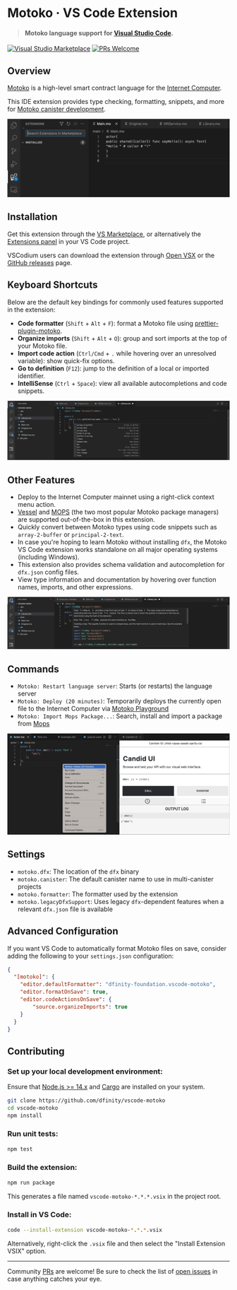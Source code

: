 # Motoko &middot; VS Code Extension

> #### Motoko language support for [Visual Studio Code](https://code.visualstudio.com/).

[![Visual Studio Marketplace](https://img.shields.io/visual-studio-marketplace/v/dfinity-foundation.vscode-motoko?color=brightgreen&logo=visual-studio-code)](https://marketplace.visualstudio.com/items?itemName=dfinity-foundation.vscode-motoko)
[![PRs Welcome](https://img.shields.io/badge/PRs-welcome-brightgreen.svg)](https://github.com/dfinity/prettier-plugin-motoko/issues)

## Overview

[Motoko](https://github.com/dfinity/motoko) is a high-level smart contract language for the [Internet Computer](https://internetcomputer.org/).

This IDE extension provides type checking, formatting, snippets, and more for [Motoko canister development](https://internetcomputer.org/docs/current/developer-docs/build/cdks/motoko-dfinity/motoko/).

[![Showcase](https://github.com/dfinity/vscode-motoko/raw/master/guide/assets/intro.webp)](https://marketplace.visualstudio.com/items?itemName=dfinity-foundation.vscode-motoko)

## Installation

Get this extension through the [VS Marketplace](https://marketplace.visualstudio.com/items?itemName=dfinity-foundation.vscode-motoko), or alternatively the [Extensions panel](https://code.visualstudio.com/docs/editor/extension-marketplace) in your VS Code project.

VSCodium users can download the extension through [Open VSX](https://open-vsx.org/extension/dfinity-foundation/vscode-motoko) or the [GitHub releases](https://github.com/dfinity/vscode-motoko/releases) page.

## Keyboard Shortcuts

Below are the default key bindings for commonly used features supported in the extension:

- **Code formatter** (`Shift` + `Alt` + `F`): format a Motoko file using [prettier-plugin-motoko](https://github.com/dfinity/prettier-plugin-motoko).
- **Organize imports** (`Shift` + `Alt` + `O`): group and sort imports at the top of your Motoko file.
- **Import code action** (`Ctrl/Cmd` + `.` while hovering over an unresolved variable): show quick-fix options.
- **Go to definition** (`F12`): jump to the definition of a local or imported identifier.
- **IntelliSense** (`Ctrl` + `Space`): view all available autocompletions and code snippets.

[![Snippets](https://github.com/dfinity/vscode-motoko/raw/master/guide/assets/snippets.png)](https://marketplace.visualstudio.com/items?itemName=dfinity-foundation.vscode-motoko)

## Other Features

- Deploy to the Internet Computer mainnet using a right-click context menu action.
- [Vessel](https://github.com/dfinity/vessel) and [MOPS](https://mops.one/) (the two most popular Motoko package managers) are supported out-of-the-box in this extension.
- Quickly convert between Motoko types using code snippets such as `array-2-buffer` or `principal-2-text`.
- In case you're hoping to learn Motoko without installing `dfx`, the Motoko VS Code extension works standalone on all major operating systems (including Windows).
- This extension also provides schema validation and autocompletion for `dfx.json` config files.
- View type information and documentation by hovering over function names, imports, and other expressions.

[![Tooltips](https://github.com/dfinity/vscode-motoko/raw/master/guide/assets/tooltips.png)](https://marketplace.visualstudio.com/items?itemName=dfinity-foundation.vscode-motoko)

## Commands

- `Motoko: Restart language server`: Starts (or restarts) the language server
- `Motoko: Deploy (20 minutes)`: Temporarily deploys the currently open file to the Internet Computer via [Motoko Playground](https://m7sm4-2iaaa-aaaab-qabra-cai.raw.ic0.app/)
- `Motoko: Import Mops Package...`: Search, install and import a package from [Mops](https://mops.one)

[![Motoko Playground deployment](https://github.com/dfinity/vscode-motoko/raw/master/guide/assets/deploy.png)](https://marketplace.visualstudio.com/items?itemName=dfinity-foundation.vscode-motoko)

## Settings

- `motoko.dfx`: The location of the `dfx` binary
- `motoko.canister`: The default canister name to use in multi-canister projects
- `motoko.formatter`: The formatter used by the extension
- `motoko.legacyDfxSupport`: Uses legacy `dfx`-dependent features when a relevant `dfx.json` file is available

## Advanced Configuration

If you want VS Code to automatically format Motoko files on save, consider adding the following to your `settings.json` configuration:

```json
{
  "[motoko]": {
    "editor.defaultFormatter": "dfinity-foundation.vscode-motoko",
    "editor.formatOnSave": true,
    "editor.codeActionsOnSave": {
        "source.organizeImports": true
    }
  }
}
```

## Contributing

### Set up your local development environment:

Ensure that [Node.js >= 14.x](https://nodejs.org/en/) and [Cargo](https://doc.rust-lang.org/cargo/getting-started/installation.html) are installed on your system.

```bash
git clone https://github.com/dfinity/vscode-motoko
cd vscode-motoko
npm install
```

### Run unit tests:

```bash
npm test
```

### Build the extension:

```bash
npm run package
```

This generates a file named `vscode-motoko-*.*.*.vsix` in the project root.

### Install in VS Code:

```bash
code --install-extension vscode-motoko-*.*.*.vsix
```

Alternatively, right-click the `.vsix` file and then select the "Install Extension VSIX" option.

---

Community [PRs](https://github.com/dfinity/vscode-motoko/pulls) are welcome! Be sure to check the list of [open issues](https://github.com/dfinity/vscode-motoko/issues) in case anything catches your eye.
